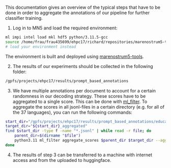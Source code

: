 This documentation gives an overview of the typical steps that have to be done in order to aggregate the annotations of our pipeline for further classifier training.

1. Log in to MN5 and load the required environment:
```bash
ml impi intel load mkl hdf5 python/3.11.5-gcc
source /home/frau/frau435699/ehpc17/richard/repositories/marenostrum5-tools/mn5_ml_filter_deployment/venvs/ml_filter_build_974c508ce77f9e9d92996a2e0ff80190b37f9654/bin/activate 
# load your environment instead
```
 The environment is built and deployed using [marenostrum5-tools](https://github.com/EuroLingua-GPT/marenostrum5-tools).

 2. The results of our experiments should be collected in the following folder:
```bash
/gpfs/projects/ehpc17/results/prompt_based_annotations
```

3. We have multiple annotations per document to account for a certain randomness in our decoding strategy. These scores have to be aggregated to a single score. This can be done with [ml_filter](https://github.com/EuroLingua-GPT/ml_filter). To aggregate the scores in all jsonl-files in a certain directory (e.g. for all of the 37 languages), you can run the following commands:
```bash
start_dir="/gpfs/projects/ehpc17/results/prompt_based_annotations/educational_content/Llama-3.3-70B-Instruct"
target_dir="${start_dir}_aggregated"
find $start_dir -type f -name "*.jsonl" | while read -r file; do
    parent_dir=$(dirname "$file")
    python3.11 ml_filter aggregate_scores $parent_dir $target_dir --aggregation majority --labels 0,1,2,3,4,5 --raw_data_lookup_dir /gpfs/scratch/ehpc17/dqa/data/fineweb_2_500k_both_deduplicated
done
```

4. The results of step 3 can be transferred to a machine with internet access and from the uploaded to huggingface.
